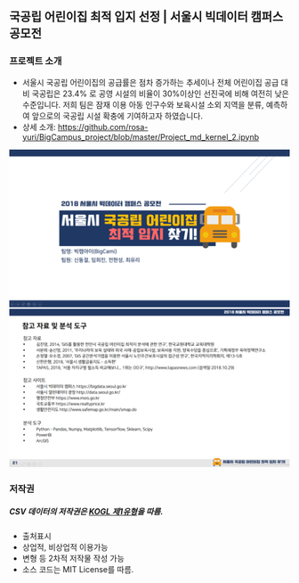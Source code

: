 ## 국공립 어린이집 최적 입지 선정 | 서울시 빅데이터 캠퍼스 공모전
      
      

### 프로젝트 소개
* 서울시 국공립 어린이집의 공급률은 점차 증가하는 추세이나 전체 어린이집 공급 대비 국공립은 23.4% 로 공영 시설의 비율이 30%이상인 선진국에 비해 여전히 낮은 수준입니다. 저희 팀은 잠재 이용 아동 인구수와 보육시설 소외 지역을 분류, 예측하여 앞으로의 국공립 시설 확충에 기여하고자 하였습니다.
* 상세 소개: https://github.com/rosa-yuri/BigCampus_project/blob/master/Project_md_kernel_2.ipynb

![](https://github.com/rosa-yuri/BigCampus_project/blob/master/img/15.png)
![](https://github.com/rosa-yuri/BigCampus_project/blob/master/img/16.png)
      

### 저작권
##### CSV 데이터의 저작권은 [KOGL 제1유형](http://www.kogl.or.kr/info/license.do)을 따름.
* 출처표시
* 상업적, 비상업적 이용가능
* 변형 등 2차적 저작물 작성 가능
* 소스 코드는 MIT License를 따름.

